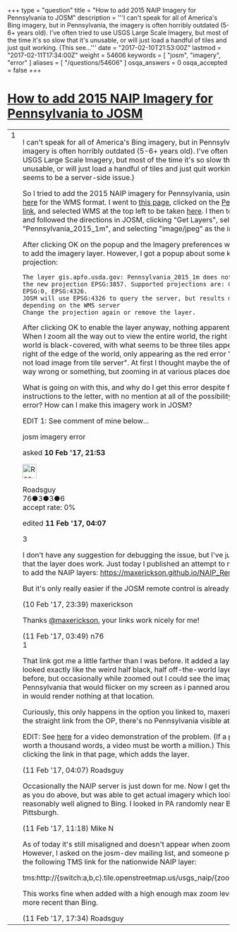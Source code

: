 +++
type = "question"
title = "How to add 2015 NAIP Imagery for Pennsylvania to JOSM"
description = '''I can&#x27;t speak for all of America&#x27;s Bing imagery, but in Pennsylvania, the imagery is often horribly outdated (5-6+ years old). I&#x27;ve often tried to use USGS Large Scale Imagery, but most of the time it&#x27;s so slow that it&#x27;s unusable, or will just load a handful of tiles and just quit working. (This see...'''
date = "2017-02-10T21:53:00Z"
lastmod = "2017-02-11T17:34:00Z"
weight = 54606
keywords = [ "josm", "imagery", "error" ]
aliases = [ "/questions/54606" ]
osqa_answers = 0
osqa_accepted = false
+++

<div class="headNormal">

# [How to add 2015 NAIP Imagery for Pennsylvania to JOSM](/questions/54606/how-to-add-2015-naip-imagery-for-pennsylvania-to-josm)

</div>

<div id="main-body">

<div id="askform">

<table id="question-table" style="width:100%;">
<colgroup>
<col style="width: 50%" />
<col style="width: 50%" />
</colgroup>
<tbody>
<tr>
<td style="width: 30px; vertical-align: top"><div class="vote-buttons">
<span id="post-54606-upvote" class="ajax-command post-vote up" rel="nofollow" title="I like this post (click again to cancel)"> </span>
<div id="post-54606-score" class="post-score" title="current number of votes">
1
</div>
<span id="post-54606-downvote" class="ajax-command post-vote down" rel="nofollow" title="I dont like this post (click again to cancel)"> </span> <span id="favorite-mark" class="ajax-command favorite-mark" rel="nofollow" title="mark/unmark this question as favorite (click again to cancel)"> </span>
<div id="favorite-count" class="favorite-count">
&#10;</div>
</div></td>
<td><div id="item-right">
<div class="question-body">
<p>I can't speak for all of America's Bing imagery, but in Pennsylvania, the imagery is often horribly outdated (5-6+ years old). I've often tried to use USGS Large Scale Imagery, but most of the time it's so slow that it's unusable, or will just load a handful of tiles and just quit working. (This seems to be a server-side issue.)</p>
<p>So I tried to add the 2015 NAIP imagery for Pennsylvania, using the tutorial <a href="https://wiki.openstreetmap.org/wiki/National_Agriculture_Imagery_Program">here</a> for the WMS format. I went to <a href="https://gis.apfo.usda.gov/arcgis/rest/services/NAIP">this page</a>, clicked on the <a href="https://gis.apfo.usda.gov/arcgis/rest/services/NAIP/Pennsylvania_2015_1m/ImageServer">Pennsylvania link</a>, and selected WMS at the top left to be taken <a href="https://gis.apfo.usda.gov/arcgis/services/NAIP/Pennsylvania_2015_1m/ImageServer/WMSServer?request=GetCapabilities&amp;service=WMS">here</a>. I then took that URL and followed the directions in JOSM, clicking "Get Layers", selecting "Pennsylvania_2015_1m", and selecting "image/jpeg" as the image format.</p>
<p>After clicking OK on the popup and the Imagery preferences window, I went to add the imagery layer. However, I got a popup about some kind of wrong projection:</p>
<pre><code>The layer gis.apfo.usda.gov: Pennsylvania_2015_1m does not support the new projection EPSG:3857. Supported projections are: CRS:84, EPSG:0, EPSG:4326.
JOSM will use EPSG:4326 to query the server, but results may vary depending on the WMS server
Change the projection again or remove the layer.</code></pre>
<p>After clicking OK to enable the layer anyway, nothing apparent happens. When I zoom all the way out to view the entire world, the right half of the world is black-covered, with what seems to be three tiles appearing to the right of the edge of the world, only appearing as the red error "Error: Could not load image from tile server". At first I thought maybe the offset was just way wrong or something, but zooming in at various places does nothing.</p>
<p>What is going on with this, and why do I get this error despite following the instructions to the letter, with no mention at all of the possibility of this error? How can I make this imagery work in JOSM?</p>
<p>EDIT 1: See comment of mine below...</p>
</div>
<div id="question-tags" class="tags-container tags">
<span class="post-tag tag-link-josm" rel="tag" title="see questions tagged &#39;josm&#39;">josm</span> <span class="post-tag tag-link-imagery" rel="tag" title="see questions tagged &#39;imagery&#39;">imagery</span> <span class="post-tag tag-link-error" rel="tag" title="see questions tagged &#39;error&#39;">error</span>
</div>
<div id="question-controls" class="post-controls">
&#10;</div>
<div class="post-update-info-container">
<div class="post-update-info post-update-info-user">
<p>asked <strong>10 Feb '17, 21:53</strong></p>
<img src="https://secure.gravatar.com/avatar/d029c1ae266568f5144a63a3b709ca49?s=32&amp;d=identicon&amp;r=g" class="gravatar" width="32" height="32" alt="Roadsguy&#39;s gravatar image" />
<p><span>Roadsguy</span><br />
<span class="score" title="76 reputation points">76</span><span title="3 badges"><span class="badge1">●</span><span class="badgecount">3</span></span><span title="3 badges"><span class="silver">●</span><span class="badgecount">3</span></span><span title="6 badges"><span class="bronze">●</span><span class="badgecount">6</span></span><br />
<span class="accept_rate" title="Rate of the user&#39;s accepted answers">accept rate:</span> <span title="Roadsguy has no accepted answers">0%</span></p>
</div>
<div class="post-update-info post-update-info-edited">
<p><span> edited <strong>11 Feb '17, 04:07</strong> </span></p>
</div>
</div>
<div id="comments-container-54606" class="comments-container">
<span id="54607"></span>
<div id="comment-54607" class="comment">
<div id="post-54607-score" class="comment-score">
3
</div>
<div class="comment-text">
<p>I don't have any suggestion for debugging the issue, but I've just checked that the layer does work. Just today I published an attempt to make it easier to add the NAIP layers: <a href="https://maxerickson.github.io/NAIP_Remote/">https://maxerickson.github.io/NAIP_Remote/</a></p>
<p>But it's only really easier if the JOSM remote control is already setup.</p>
</div>
<div id="comment-54607-info" class="comment-info">
<span class="comment-age">(10 Feb '17, 23:39)</span> <span class="comment-user userinfo">maxerickson</span>
</div>
</div>
<span id="54608"></span>
<div id="comment-54608" class="comment">
<div id="post-54608-score" class="comment-score">
&#10;</div>
<div class="comment-text">
<p>Thanks <a href="http://help.openstreetmap.org/users/10973/maxerickson">@maxerickson</a>, your links work nicely for me!</p>
</div>
<div id="comment-54608-info" class="comment-info">
<span class="comment-age">(11 Feb '17, 03:49)</span> <span class="comment-user userinfo">n76</span>
</div>
</div>
<span id="54609"></span>
<div id="comment-54609" class="comment">
<div id="post-54609-score" class="comment-score">
1
</div>
<div class="comment-text">
<p>That link got me a little farther than I was before. It added a layer that looked exactly like the weird half black, half off-the-world layer I got before, but occasionally while zoomed out I could see the image of Pennsylvania that would flicker on my screen as i panned around. Zooming in would render nothing at that location.</p>
<p>Curiously, this only happens in the option you linked to, maxerickson. Using the straight link from the OP, there's no Pennsylvania visible at all.</p>
<p>EDIT: See <a href="https://www.youtube.com/watch?v=xmNy6HJFZWQ">here</a> for a video demonstration of the problem. (If a picture is worth a thousand words, a video must be worth a million.) This is right after clicking the link in that page, which adds the layer.</p>
</div>
<div id="comment-54609-info" class="comment-info">
<span class="comment-age">(11 Feb '17, 04:07)</span> <span class="comment-user userinfo">Roadsguy</span>
</div>
</div>
<span id="54610"></span>
<div id="comment-54610" class="comment">
<div id="post-54610-score" class="comment-score">
&#10;</div>
<div class="comment-text">
<p>Occasionally the NAIP server is just down for me. Now I get the same error as you do above, but was able to get actual imagery which looks reasonably well aligned to Bing. I looked in PA randomly near Blairsville and Pittsburgh.</p>
</div>
<div id="comment-54610-info" class="comment-info">
<span class="comment-age">(11 Feb '17, 11:18)</span> <span class="comment-user userinfo">Mike N</span>
</div>
</div>
<span id="54611"></span>
<div id="comment-54611" class="comment">
<div id="post-54611-score" class="comment-score">
&#10;</div>
<div class="comment-text">
<p>As of today it's still misaligned and doesn't appear when zoomed in. However, I asked on the josm-dev mailing list, and someone pointed me to the following TMS link for the nationwide NAIP layer:</p>
<p>tms:http://{switch:a,b,c}.tile.openstreetmap.us/usgs_naip/{zoom}/{x}/{y}.jpg</p>
<p>This works fine when added with a high enough max zoom level, and is far more recent than Bing.</p>
</div>
<div id="comment-54611-info" class="comment-info">
<span class="comment-age">(11 Feb '17, 17:34)</span> <span class="comment-user userinfo">Roadsguy</span>
</div>
</div>
</div>
<div id="comment-tools-54606" class="comment-tools">
&#10;</div>
<div class="clear">
&#10;</div>
<div id="comment-54606-form-container" class="comment-form-container">
&#10;</div>
<div class="clear">
&#10;</div>
</div></td>
</tr>
</tbody>
</table>

</div>

</div>

